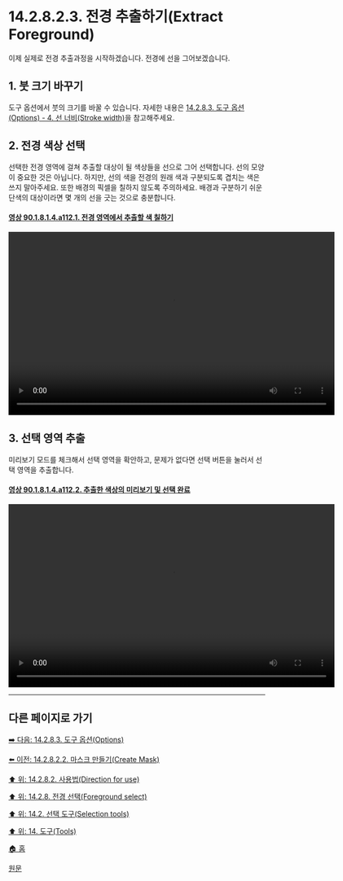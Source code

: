 # 14.2.8.2.3. 전경 추출하기(Extract Foreground)
이제 실제로 전경 추출과정을 시작하겠습니다. 전경에 선을 그어보겠습니다. 

## 1. 붓 크기 바꾸기
도구 옵션에서 붓의 크기를 바꿀 수 있습니다. 자세한 내용은 [14.2.8.3. 도구 옵션(Options) - 4. 선 너비(Stroke width)](./14-02-08-03-options.md#14-02-08-03-s4)을 참고해주세요.

## 2. 전경 색상 선택
선택한 전경 영역에 걸쳐 추출할 대상이 될 색상들을 선으로 그어 선택합니다. 선의 모양이 중요한 것은 아닙니다. 하지만, 선의 색을 전경의 원래 색과 구분되도록 겹치는 색은 쓰지 말아주세요. 또한 배경의 픽셀을 칠하지 않도록 주의하세요. 배경과 구분하기 쉬운 단색의 대상이라면 몇 개의 선을 긋는 것으로 충분합니다.

<a id="90-01-08-01-04-a112-01"></a>

#### [영상 90.1.8.1.4.a112.1. 전경 영역에서 추출할 색 칠하기](./90-01-08-01-04-foreground_select.md#90-01-08-01-04-a112-01)
<video controls="controls" width="640" height="360"  src="https://github.com/wonder13662/gimp/assets/15767104/b7d305ed-c809-4d39-bd58-ecfd6a658700"></video>

## 3. 선택 영역 추출
미리보기 모드를 체크해서 선택 영역을 확안하고, 문제가 없다면 선택 버튼을 눌러서 선택 영역을 추출합니다.

<a id="90-01-08-01-04-a112-02"></a>

#### [영상 90.1.8.1.4.a112.2. 추출한 색상의 미리보기 및 선택 완료](./90-01-08-01-04-foreground_select.md#90-01-08-01-04-a112-02)
<video controls="controls" width="640" height="360"  src="https://github.com/wonder13662/gimp/assets/15767104/f86271a7-9643-4ee6-a3ed-40a59c838a96"></video>

***

## 다른 페이지로 가기

[➡️ 다음: 14.2.8.3. 도구 옵션(Options)](./14-02-08-03-options.md)

[⬅️ 이전: 14.2.8.2.2. 마스크 만들기(Create Mask)](./14-02-08-02-02-create_mask.md)

[⬆️ 위: 14.2.8.2. 사용법(Direction for use)](./14-02-08-02-00-directions_for_use.md)

[⬆️ 위: 14.2.8. 전경 선택(Foreground select)](./14-02-08-00-foreground-select.md)

[⬆️ 위: 14.2. 선택 도구(Selection tools)](./14-02-00-selection-tools.md)

[⬆️ 위: 14. 도구(Tools)](./14-00-tools.md)

[🏠 홈](./00-home.md)

[원문](https://docs.gimp.org/2.10/ko/gimp-tool-foreground-select.html#tool-fg-select-usage)